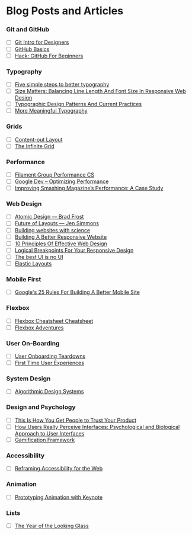 # Blog Posts and Articles


### Git and GitHub
- [ ] [Git Intro for Designers](http://blog.teamtreehouse.com/git-for-designers-part-1)
- [ ] [GitHub Basics](http://www.sitepoint.com/the-designers-guide-to-git-or-how-i-learned-to-stop-worrying-and-love-the-repository/)
- [ ] [Hack: GitHub For Beginners](http://readwrite.com/2013/09/30/understanding-github-a-journey-for-beginners-part-1)

### Typography
- [ ] [Five simple steps to better typography](http://www.markboulton.co.uk/journal/five-simple-steps-to-better-typography)
- [ ] [Size Matters: Balancing Line Length And Font Size In Responsive Web Design](http://www.smashingmagazine.com/2014/09/29/balancing-line-length-font-size-responsive-web-design/)
- [ ] [Typographic Design Patterns And Current Practices](http://www.smashingmagazine.com/2013/05/17/typographic-design-patterns-practices-case-study-2013/)
- [ ] [More Meaningful Typography](http://alistapart.com/article/more-meaningful-typography)

### Grids
- [ ] [Content-out Layout](http://alistapart.com/article/content-out-layout)
- [ ] [The Infinite Grid](http://alistapart.com/article/the-infinite-grid)

### Performance
- [ ] [Filament Group Performance CS](http://www.filamentgroup.com/lab/performance-rwd.html)
- [ ] [Google Dev &ndash; Optimizing Performance](https://developers.google.com/web/fundamentals/performance/)
- [ ] [Improving Smashing Magazine’s Performance: A Case Study](http://www.smashingmagazine.com/2014/09/08/improving-smashing-magazine-performance-case-study/)

### Web Design
- [ ] [Atomic Design &mdash; Brad Frost](http://bradfrostweb.com/blog/post/atomic-web-design/)
- [ ] [Future of Layouts &mdash; Jen Simmons](https://github.com/jensimmons/thelayoutsahead)
- [ ] [Building websites with science](https://codeascraft.com/2012/06/21/building-websites-with-science/)
- [ ] [Building A Better Responsive Website](http://www.smashingmagazine.com/2013/03/05/building-a-better-responsive-website/)
- [ ] [10 Principles Of Effective Web Design](http://www.smashingmagazine.com/2008/01/31/10-principles-of-effective-web-design/)
- [ ] [Logical Breakpoints For Your Responsive Design](http://www.smashingmagazine.com/2013/03/01/logical-breakpoints-responsive-design/)
- [ ] [The best UI is no UI](http://craigmdennis.com/articles/the-best-ui-is-no-ui)
- [ ] [Elastic Layouts](http://v1.jontangerine.com/log/2007/09/the-incredible-em-and-elastic-layouts-with-css)

### Mobile First
- [ ] [Google's 25 Rules For Building A Better Mobile Site](http://www.fastcodesign.com/3029681/googles-25-rules-for-building-a-better-mobile-site?utm_source=facebook#2)

### Flexbox
- [ ] [Flexbox Cheatsheet Cheatsheet](http://jonibologna.com/flexbox-cheatsheet/?utm_content=bufferfbf53&utm_medium=social&utm_source=twitter.com&utm_campaign=buffer)
- [ ] [Flexbox Adventures](http://chriswrightdesign.com/experiments/flexbox-adventures/)

### User On-Boarding
- [ ] [User Onboarding Teardowns](https://www.useronboard.com/onboarding-teardowns/)
- [ ] [First Time User Experiences](http://firsttimeux.tumblr.com/)

### System Design
- [ ] [Algorithmic Design Systems](http://runemadsen.com/blog/on-meta-design-and-algorithmic-design-systems/)

### Design and Psychology
- [ ] [This Is How You Get People to Trust Your Product](http://firstround.com/review/Urbansitter-Lynn-Perkins/)
- [ ] [How Users Really Perceive Interfaces: Psychological and Biological Approach to User Interfaces](https://medium.com/@kresokraljevic/how-users-really-perceive-interfaces-psychological-and-biological-approach-to-user-interfaces-c1271e0225c7)
- [ ] [Gamification Framework](https://getpocket.com/a/read/290910292)

### Accessibility
- [ ] [Reframing Accessibility for the Web](http://alistapart.com/article/reframing-accessibility-for-the-web)

### Animation
- [ ] [Prototyping Animation with Keynote](https://robots.thoughtbot.com/animating-with-keynote)

### Lists
- [ ] [The Year of the Looking Glass](https://medium.com/the-year-of-the-looking-glass)